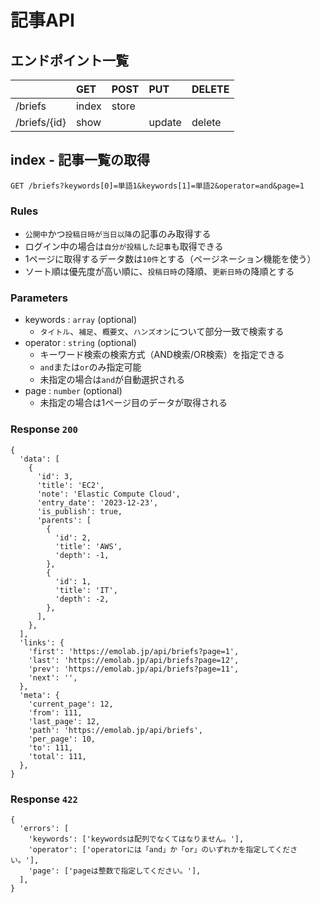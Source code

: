 # 記事API

## エンドポイント一覧

||GET|POST|PUT|DELETE|
|:--|:--|:--|:--|:--|
|/briefs|index|store|||
|/briefs/{id}|show||update|delete|

## index - 記事一覧の取得

```
GET /briefs?keywords[0]=単語1&keywords[1]=単語2&operator=and&page=1
```

### Rules

- `公開中`かつ`投稿日時が当日以降`の記事のみ取得する
- ログイン中の場合は`自分が投稿した記事`も取得できる
- 1ページに取得するデータ数は`10件`とする（ページネーション機能を使う）
- ソート順は優先度が高い順に、`投稿日時`の降順、`更新日時`の降順とする

### Parameters

- keywords : `array` (optional)
  - `タイトル`、`補足`、`概要文`、`ハンズオン`について部分一致で検索する
- operator : `string` (optional)
  - キーワード検索の検索方式（AND検索/OR検索）を指定できる
  - `and`または`or`のみ指定可能
  - 未指定の場合は`and`が自動選択される
- page : `number` (optional)
  - 未指定の場合は1ページ目のデータが取得される

### Response `200`

```
{
  'data': [
    {
      'id': 3,
      'title': 'EC2',
      'note': 'Elastic Compute Cloud',
      'entry_date': '2023-12-23',
      'is_publish': true,
      'parents': [
        {
          'id': 2,
          'title': 'AWS',
          'depth': -1,
        },
        {
          'id': 1,
          'title': 'IT',
          'depth': -2,
        },
      ],
    },
  ],
  'links': {
    'first': 'https://emolab.jp/api/briefs?page=1',
    'last': 'https://emolab.jp/api/briefs?page=12',
    'prev': 'https://emolab.jp/api/briefs?page=11',
    'next': '',
  },
  'meta': {
    'current_page': 12,
    'from': 111,
    'last_page': 12,
    'path': 'https://emolab.jp/api/briefs',
    'per_page': 10,
    'to': 111,
    'total': 111,
  },
}
```

### Response `422`

```
{
  'errors': [
    'keywords': ['keywordsは配列でなくてはなりません。'],
    'operator': ['operatorには「and」か「or」のいずれかを指定してください。'],
    'page': ['pageは整数で指定してください。'],
  ],
}
```

